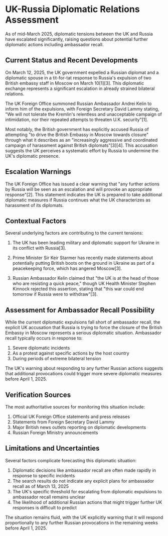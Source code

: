 # UK-Russia Diplomatic Relations Assessment

As of mid-March 2025, diplomatic tensions between the UK and Russia have escalated significantly, raising questions about potential further diplomatic actions including ambassador recall.

## Current Status and Recent Developments

On March 12, 2025, the UK government expelled a Russian diplomat and a diplomatic spouse in a tit-for-tat response to Russia's expulsion of two British embassy staff in Moscow on March 10[1][3]. This diplomatic exchange represents a significant escalation in already strained bilateral relations.

The UK Foreign Office summoned Russian Ambassador Andrei Kelin to inform him of the expulsions, with Foreign Secretary David Lammy stating, "We will not tolerate the Kremlin's relentless and unacceptable campaign of intimidation, nor their repeated attempts to threaten U.K. security"[1].

Most notably, the British government has explicitly accused Russia of attempting "to drive the British Embassy in Moscow towards closure" through what it describes as an "increasingly aggressive and coordinated campaign of harassment against British diplomats"[3][4]. This accusation suggests the UK perceives a systematic effort by Russia to undermine the UK's diplomatic presence.

## Escalation Warnings

The UK Foreign Office has issued a clear warning that "any further actions by Russia will be seen as an escalation and will provoke an appropriate response"[2]. This statement indicates the UK is prepared to take additional diplomatic measures if Russia continues what the UK characterizes as harassment of its diplomats.

## Contextual Factors

Several underlying factors are contributing to the current tensions:

1. The UK has been leading military and diplomatic support for Ukraine in its conflict with Russia[3].

2. Prime Minister Sir Keir Starmer has recently made statements about potentially putting British boots on the ground in Ukraine as part of a peacekeeping force, which has angered Moscow[3].

3. Russian Ambassador Kelin claimed that "the UK is at the head of those who are resisting a quick peace," though UK Health Minister Stephen Kinnock rejected this assertion, stating that "this war could end tomorrow if Russia were to withdraw"[3].

## Assessment for Ambassador Recall Possibility

While the current diplomatic expulsions fall short of ambassador recall, the explicit UK accusation that Russia is trying to force the closure of the British Embassy in Moscow represents a serious diplomatic situation. Ambassador recall typically occurs in response to:

1. Severe diplomatic incidents
2. As a protest against specific actions by the host country
3. During periods of extreme bilateral tension

The UK's warning about responding to any further Russian actions suggests that additional provocations could trigger more severe diplomatic measures before April 1, 2025.

## Verification Sources

The most authoritative sources for monitoring this situation include:

1. Official UK Foreign Office statements and press releases
2. Statements from Foreign Secretary David Lammy
3. Major British news outlets reporting on diplomatic developments
4. Russian Foreign Ministry announcements

## Limitations and Uncertainties

Several factors complicate forecasting this diplomatic situation:

1. Diplomatic decisions like ambassador recall are often made rapidly in response to specific incidents
2. The search results do not indicate any explicit plans for ambassador recall as of March 13, 2025
3. The UK's specific threshold for escalating from diplomatic expulsions to ambassador recall remains unclear
4. The likelihood of additional Russian actions that might trigger further UK responses is difficult to predict

The situation remains fluid, with the UK explicitly warning that it will respond proportionally to any further Russian provocations in the remaining weeks before April 1, 2025.
